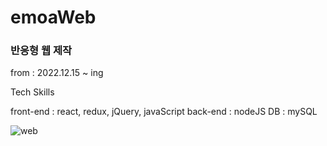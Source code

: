 ﻿# emoaWeb
 <h3>반응형 웹 제작</h3>
 <p>from : 2022.12.15 ~ ing</p>
 
 Tech Skills
 
 front-end : react, redux, jQuery, javaScript
 back-end : nodeJS
 DB : mySQL
 
 ![web](https://user-images.githubusercontent.com/55966049/147874893-b66d0872-7187-4f67-9c06-7a2cdfe4f75b.png)
